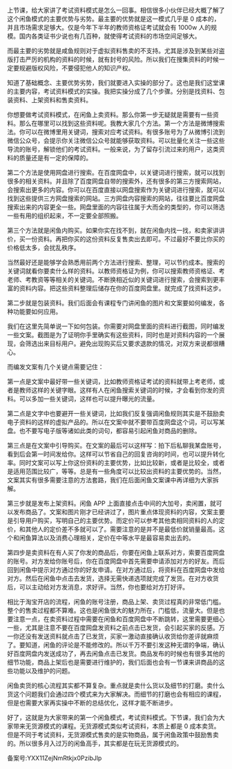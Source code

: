 上节课，给大家讲了考试资料模式是怎么一回事。相信很多小伙伴已经大概了解了这个闲鱼模式的主要优势与劣势。最主要的优势就是这一模式几乎是 0 成本的，并且市场需求足够大。仅是今年下半年的教师资格证考试就会有 1000w 人的规模。国内各类证书少说也有几百种，就使得考试资料的市场空间足够大。

而最主要的劣势就是咸鱼规则对于虚拟资料售卖的不支持。尤其是涉及到某些对盗版打击严厉的机构的资料的时候，就有封号的风险。所以我们在搜集资料的时候一定要规避版权风险，不要侵犯他人的知识产权。

知道了基础概念、主要优势劣势，我们就要进入实操的部分了。这也是我们这堂课的主要内容，考试资料模式的实操。我把实操分成了几个步骤。分别是找资料、包装资料、上架资料和售卖资料。

你想要做考试资料模式，在闲鱼上卖资料。那么你第一步无疑就是需要有一些资料。那么在哪里可以找到这些资料呢。我教大家几个方法。第一个方法是微博搜索法。你可以在微博里用关键词，搜索对应考试资料。有很多账号为了从微博引流到微信公众号，会提示你关注微信公众号就能够获取资料。可以批量化关注一些这些导流的账号，解锁他们的考试资料。一般来说，为了留存引流过来的用户，这类资料的质量还是有一定的保障的。

第二个方法是使用网盘进行搜索。在百度网盘中，以关键词进行搜索，就可以找到很多的相关资料。并且除了百度网盘自带的搜索外，还有很多的第三方搜索网站，会搜索出更多的内容。你可以在百度直接以网盘搜索作为关键词进行搜索，就可以找到这些提供三方网盘搜索的网站。三方网盘内容搜索的网站，往往要比百度网盘搜索出来的内容更全一些。网盘里面的内容往往属于大而全的类型的，你可以筛选一些有用的组织起来，不一定要全部照搬。

第三个方法就是闲鱼内购买。如果你实在找不到，就在闲鱼内找一找，和卖家讲讲价，买一份资料。再把你买的这份资料反复售卖出去即可。不过最好不要比你买的价格低太多，会扰乱秩序。

当然最好还是能够学会熟悉用前两个方法进行搜索、整理，可以节约成本。搜索的关键词就看你要卖什么样的资料。以教师资格证为例，你可以搜索教师资格证、考老师、考教资等等相关的关键词。不断换相近似的关键词进行搜索，会搜索到更丰富的资料内容。把这些资料整理后储存在你的百度网盘里。就完成了找资料这步。

第二步就是包装资料。我们后面会有课程专门讲闲鱼的图片和文案要如何编发，各种功能要如何应用。

我们在这里先简单说一下如何包装。你需要对网盘里面的资料进行截图，同时编发一些文案。截图是为了证明你手里确实有这些资料，同时也是对资料内容的一个展现，会筛选出来目标用户。避免出现购买后又要求退款的情况，对双方来说都很糟心。

而编发文案有几个关键点需要记住：

第一点是文案中最好带一些关键词，比如教师资格证考试的资料就带上考老师，或者是教师这样的关键字眼。这样有人在闲鱼搜索关键词的时候，才会看到你发的资料。可以多加一些关键词，这样也可以提升曝光的流量。

第二点是文字中也要避开一些关键词，比如我们反复强调闲鱼规则其实是不鼓励卖电子资料的这样的虚拟产品的。所以在文案中就不要带百度网盘这个词，可以写某盘。也不要写电子版等诸如此类的词句，都容易引起闲鱼对商品的删除。

第三点是在文案中引导购买。在文案的最后可以这样写：拍下后私聊我某盘账号，看到后会第一时间发给你。这样可以节省自己的回复咨询的时间，也可以提升转化率。同时文案可以写上你这份资料的主要优势，比如比较新，或者是比较全，或者是适用范围比较广，等等。总是有一些角度可以比较出资料的主要优势的。当然，文案其实有很多需要注意的方法套路，我们在后面闲鱼文案课中再详细为大家拆解。

第三步就是发布上架资料。闲鱼 APP 上面直接点击中间的大加号，卖闲置，就可以发布商品了。文案和图片刚才已经讲过了，图片重点体现资料的内容，文案主要是引导用户购买，写明自己的主要优势。而定价可以参考其他卖相同资料的人的定价，和其他人的定价差不多就可以了。需要注意的是并不是最低价就销量最高。这个和闲鱼算法以及消费心理相关，定价在中等水平是最容易卖出去的。

第四步是卖资料在有人买了你发的商品后，你要在闲鱼上联系对方，索要百度网盘的账号。对方发给你账号后，你在百度网盘中首先需要申请添加对方的好友。而后回到闲鱼中提示对方通过你的好友申请。在对方通过后，将资料在百度网盘中发给对方。然后在闲鱼中点击去发货，选择无需快递选项就完成了发货。在对方收货后，可以主动给对方发消息，求好评。当然，你也要给对方打好评。

相比于淘宝开店的流程，闲鱼的账号注册，商品上架、卖货过程真的非常低门槛。整个的售卖过程都不算难。这也是闲鱼很大的魅力所在，门槛低，流量大。但是也要注意一点，在卖资料过程中需要在闲鱼和百度网盘中不断跳转，这里需要更细心一些，尤其是注意不要在百度网盘发资料之前点击已发货，会引起买家的反感。万一你还没有发送资料就点击了已发货，买家一激动直接确认收货给你差评就麻烦了。要知道，闲鱼的评论是不能修改的。所以千万不要引发这种无谓的争端，确认好百度网盘内发送成功了，再去闲鱼点击已发货。商品发布的时候也有很多其他的细节功能，商品上架后也是需要进行维护的，我们后面也会有一节课来讲商品的这些功能以及维护的问题。

闲鱼卖货的核心流程其实都不算复杂。重点就是卖什么货以及细节的打磨。卖什么货这个问题我们会通过四个模式来为大家解决。而细节的打磨也会有相应的课程，但是也需要大家再实操中不断的总结优化，这样才能不断进步。

好了，这就是为大家带来的第一个闲鱼模式，考试资料模式。下节课，我们会为大家带来无货源模式的课程。无货源模式类似考试资料，本质上都是 0 成本卖货。但是不同于考试资料，无货源模式售卖的是实物商品，属于闲鱼政策中鼓励售卖的。所以很多月入过万的闲鱼高手，其实都是在玩无货源模式的。

备案号:YXX11ZejNmRtkjx0PzibJlp